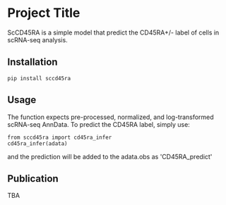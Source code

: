 # Project Title
ScCD45RA is a simple model that predict the CD45RA+/- label of cells in scRNA-seq analysis.

## Installation
```
pip install sccd45ra
```

## Usage
The function expects pre-processed, normalized, and log-transformed scRNA-seq AnnData. To predict the CD45RA label, simply use:

```
from sccd45ra import cd45ra_infer
cd45ra_infer(adata)
```
and the prediction will be added to the adata.obs as 'CD45RA_predict'

## Publication
TBA
